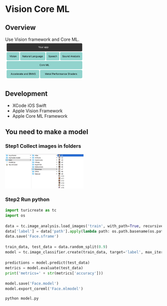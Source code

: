 # Vision Core ML

## Overview
Use Vision framework and Core ML.  
<img src='img/01.png' width=50%>

## Development
- XCode iOS Swift
- Apple Vision Framework
- Apple Core ML Framework

## You need to make a model

### Step1 Collect images in folders
<img src='img/02.png' width=50%>

### Step2 Run python
```python:model.py
import turicreate as tc
import os

data = tc.image_analysis.load_images('train', with_path=True, recursive=True)
data['label'] = data['path'].apply(lambda path: os.path.basename(os.path.dirname(path)))
data.save('Face.sframe')

train_data, test_data = data.random_split(0.9)
model = tc.image_classifier.create(train_data, target='label', max_iterations=100)

predictions = model.predict(test_data)
metrics = model.evaluate(test_data)
print('metrics=' + str(metrics['accuracy']))

model.save('Face.model')
model.export_coreml('Face.mlmodel')
```
```
python model.py
```
